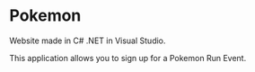 # Pokemon
Website made in C# .NET in Visual Studio.

This application allows you to sign up for a Pokemon Run Event.
